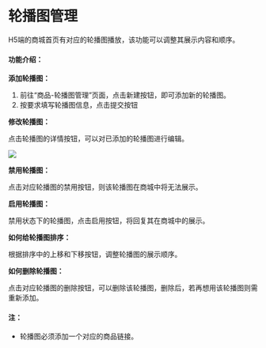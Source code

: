 # 轮播图管理

H5端的商城首页有对应的轮播图播放，该功能可以调整其展示内容和顺序。

#### 功能介绍：

**添加轮播图：**

1. 前往“商品-轮播图管理”页面，点击新建按钮，即可添加新的轮播图。
2. 按要求填写轮播图信息，点击提交按钮

**修改轮播图：**

点击轮播图的详情按钮，可以对已添加的轮播图进行编辑。

![](http://md.stringon.com/img/%7Bfilename%7D%7B.suffix%7D20200911160049.png)

**禁用轮播图：**

点击对应轮播图的禁用按钮，则该轮播图在商城中将无法展示。

**启用轮播图：**

禁用状态下的轮播图，点击启用按钮，将回复其在商城中的展示。

**如何给轮播图排序：**

根据排序中的上移和下移按钮，调整轮播图的展示顺序。

**如何删除轮播图：**

点击对应轮播图的删除按钮，可以删除该轮播图，删除后，若再想用该轮播图则需重新添加。



#### 注：

- 轮播图必须添加一个对应的商品链接。